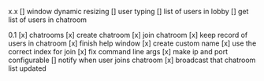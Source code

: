 x.x
[] window dynamic resizing
[] user typing
[] list of users in lobby
[] get list of users in chatroom

0.1
[x] chatrooms
[x] create chatroom
[x] join chatroom
[x] keep record of users in chatroom
[x] finish help window
[x] create custom name
[x] use the correct index for join
[x] fix command line args
[x] make ip and port configurable
[] notify when user joins chatroom
[x] broadcast that chatroom list updated

